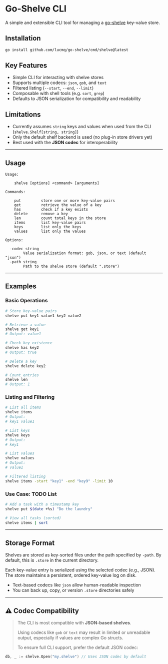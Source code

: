 # Go-Shelve CLI

A simple and extensible CLI tool for managing a [go-shelve](https://github.com/lucmq/go-shelve) key-value store.

## Installation

```sh
go install github.com/lucmq/go-shelve/cmd/shelve@latest
```

## Key Features

* Simple CLI for interacting with shelve stores
* Supports multiple codecs: `json`, `gob`, and `text`
* Filtered listing (`--start`, `--end`, `--limit`)
* Composable with shell tools (e.g. `sort`, `grep`)
* Defaults to JSON serialization for compatibility and readability

## Limitations

* Currently assumes `string` keys and values when used from the CLI (`shelve.Shelf[string, string]`)
* Only the default shelf backend is used (no plug-in store drivers yet)
* Best used with the **JSON codec** for interoperability

---

## Usage

```
Usage:

    shelve [options] <command> [arguments]

Commands:

    put         store one or more key-value pairs
    get         retrieve the value of a key
    has         check if a key exists
    delete      remove a key
    len         count total keys in the store
    items       list key-value pairs
    keys        list only the keys
    values      list only the values

Options:

  -codec string
        Value serialization format: gob, json, or text (default "json")
  -path string
        Path to the shelve store (default ".store")
```

---

## Examples

### Basic Operations

```sh
# Store key-value pairs
shelve put key1 value1 key2 value2

# Retrieve a value
shelve get key1
# Output: value1

# Check key existence
shelve has key2
# Output: true

# Delete a key
shelve delete key2

# Count entries
shelve len
# Output: 1
```

### Listing and Filtering

```sh
# List all items
shelve items
# Output:
# key1 value1

# List keys
shelve keys
# Output:
# key1

# List values
shelve values
# Output:
# value1

# Filtered listing
shelve items -start "key1" -end "key9" -limit 10
```

### Use Case: TODO List

```sh
# Add a task with a timestamp key
shelve put $(date +%s) "Do the laundry"

# View all tasks (sorted)
shelve items | sort
```

---

## Storage Format

Shelves are stored as key-sorted files under the path specified by `-path`. By default, this is `.store` in the current directory.

Each key-value entry is serialized using the selected codec (e.g., JSON). The store maintains a persistent, ordered key-value log on disk.

* Text-based codecs like `json` allow human-readable inspection
* You can back up, copy, or version `.store` directories safely

---

## ⚠️ Codec Compatibility

> The CLI is most compatible with **JSON-based shelves**.
>
> Using codecs like `gob` or `text` may result in limited or unreadable output, especially if values are complex Go structs.
>
> To ensure full CLI support, prefer the default JSON codec:

```go
db, _ := shelve.Open("my.shelve") // Uses JSON codec by default
```
